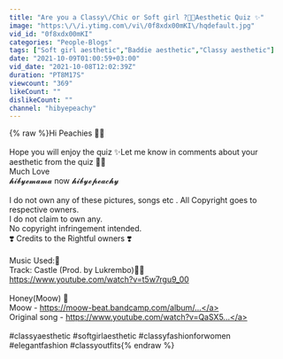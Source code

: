 ```yaml
---
title: "Are you a Classy\/Chic or Soft girl ?🥂✨Aesthetic Quiz ✨"
image: "https:\/\/i.ytimg.com\/vi\/0f8xdx00mKI\/hqdefault.jpg"
vid_id: "0f8xdx00mKI"
categories: "People-Blogs"
tags: ["Soft girl aesthetic","Baddie aesthetic","Classy aesthetic"]
date: "2021-10-09T01:00:59+03:00"
vid_date: "2021-10-08T12:02:39Z"
duration: "PT8M17S"
viewcount: "369"
likeCount: ""
dislikeCount: ""
channel: "hibyepeachy"
---
```

{% raw %}Hi Peachies 🍑✨<br /><br />Hope you will enjoy the quiz ✨Let me know in comments about your aesthetic from the quiz 🦋✨<br />Much Love<br />𝓱𝓲𝓫𝔂𝓮𝓶𝓪𝓶𝓪  now  𝓱𝓲𝓫𝔂𝓮𝓹𝓮𝓪𝓬𝓱𝔂<br /><br />I do not own any of these pictures, songs etc . All Copyright goes to respective owners. <br />I do not claim to own any. <br />No copyright infringement intended.<br />❣️ Credits to the Rightful owners ❣️<br /><br />Music Used:💓<br />Track: Castle (Prod. by Lukrembo)🌹✨<br /><a rel="nofollow" target="blank" href="https://www.youtube.com/watch?v=t5w7rgu9_00">https://www.youtube.com/watch?v=t5w7rgu9_00</a><br /><br />Honey(Moow) 🌹<br />Moow - <a rel="nofollow" target="blank" href="https://moow-beat.bandcamp.com/album/...">https://moow-beat.bandcamp.com/album/...</a><br />Original song - <a rel="nofollow" target="blank" href="https://www.youtube.com/watch?v=QaSX5...">https://www.youtube.com/watch?v=QaSX5...</a><br /><br />#classyaesthetic #softgirlaesthetic #classyfashionforwomen #elegantfashion #classyoutfits{% endraw %}
